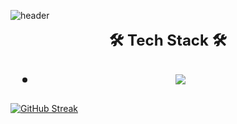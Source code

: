 ![header](https://capsule-render.vercel.app/api?type=waving&color=black&height=250&section=header&text=SeongKook%20GitHub&fontSize=70&animation=scaleIn&fontColor=FFFFFF)

<div align="center" style="font-size: 24px; font-weight: bold;">
🛠 Tech Stack 🛠
  <ul style={display: flex}>
    <li><img src="https://img.shields.io/badge/Java-007396?style=flat&logo=Java&logoColor=white"/></a></li>
  </ul>
</div>

[![GitHub Streak](https://github-readme-streak-stats.herokuapp.com/?user=SeongKookKIM&theme=tokyonight)](https://git.io/streak-stats)


